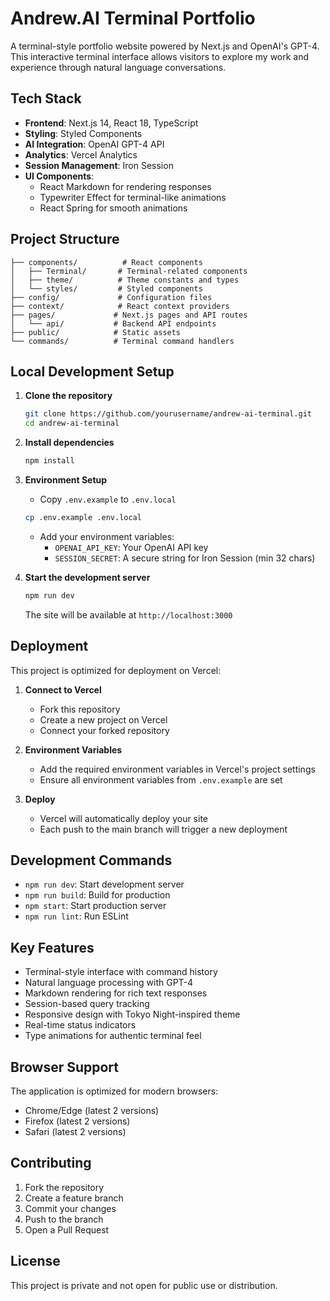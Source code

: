 # Andrew.AI Terminal Portfolio

A terminal-style portfolio website powered by Next.js and OpenAI's GPT-4. This interactive terminal interface allows visitors to explore my work and experience through natural language conversations.

## Tech Stack

- **Frontend**: Next.js 14, React 18, TypeScript
- **Styling**: Styled Components
- **AI Integration**: OpenAI GPT-4 API
- **Analytics**: Vercel Analytics
- **Session Management**: Iron Session
- **UI Components**: 
  - React Markdown for rendering responses
  - Typewriter Effect for terminal-like animations
  - React Spring for smooth animations

## Project Structure

```
├── components/          # React components
│   ├── Terminal/       # Terminal-related components
│   ├── theme/          # Theme constants and types
│   └── styles/         # Styled components
├── config/             # Configuration files
├── context/            # React context providers
├── pages/             # Next.js pages and API routes
│   └── api/           # Backend API endpoints
├── public/            # Static assets
└── commands/          # Terminal command handlers
```

## Local Development Setup

1. **Clone the repository**
   ```bash
   git clone https://github.com/yourusername/andrew-ai-terminal.git
   cd andrew-ai-terminal
   ```

2. **Install dependencies**
   ```bash
   npm install
   ```

3. **Environment Setup**
   - Copy `.env.example` to `.env.local`
   ```bash
   cp .env.example .env.local
   ```
   - Add your environment variables:
     - `OPENAI_API_KEY`: Your OpenAI API key
     - `SESSION_SECRET`: A secure string for Iron Session (min 32 chars)

4. **Start the development server**
   ```bash
   npm run dev
   ```
   The site will be available at `http://localhost:3000`

## Deployment

This project is optimized for deployment on Vercel:

1. **Connect to Vercel**
   - Fork this repository
   - Create a new project on Vercel
   - Connect your forked repository

2. **Environment Variables**
   - Add the required environment variables in Vercel's project settings
   - Ensure all environment variables from `.env.example` are set

3. **Deploy**
   - Vercel will automatically deploy your site
   - Each push to the main branch will trigger a new deployment

## Development Commands

- `npm run dev`: Start development server
- `npm run build`: Build for production
- `npm start`: Start production server
- `npm run lint`: Run ESLint

## Key Features

- Terminal-style interface with command history
- Natural language processing with GPT-4
- Markdown rendering for rich text responses
- Session-based query tracking
- Responsive design with Tokyo Night-inspired theme
- Real-time status indicators
- Type animations for authentic terminal feel

## Browser Support

The application is optimized for modern browsers:
- Chrome/Edge (latest 2 versions)
- Firefox (latest 2 versions)
- Safari (latest 2 versions)

## Contributing

1. Fork the repository
2. Create a feature branch
3. Commit your changes
4. Push to the branch
5. Open a Pull Request

## License

This project is private and not open for public use or distribution.
